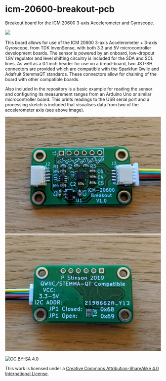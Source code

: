 # icm-20600-breakout-pcb
Breakout board for the ICM 20600 3-axis Accelerometer and Gyroscope.

![](Images/ICM_20600.gif)

This board allows for use of the ICM 20600 3-axis Accelerometer + 3-axis Gyroscope, from TDK InvenSense, with both 3.3 and 5V microcontroller development boards. The sensor is powered by an onboard, low-dropout 1.8V regulator and level shifting circuitry is included for the SDA and SCL lines. As well as a 0.1 inch header for use on a bread-board, two JST-SH connectors are provided which are compatible with the Sparkfun Qwiic and Adafruit StemmaQT standards. These connectors allow for chaining of the board with other compatible boards.

Also included in the repository is a basic example for reading the sensor and configuring its measurement ranges from an Arduino Uno or similar microcontroller board. This prints readings to the USB serial port and a processing sketch is included that visualises data from two of the accelerometer axis (see above image).

![](Images/ICM_20600_top.jpg)
![](Images/ICM_20600_bottom.jpg)

[![CC BY-SA 4.0][cc-by-sa-image]][cc-by-sa]

[cc-by-sa]: http://creativecommons.org/licenses/by-sa/4.0/
[cc-by-sa-image]: https://licensebuttons.net/l/by-sa/4.0/88x31.png
[cc-by-sa-shield]: https://img.shields.io/badge/License-CC%20BY--SA%204.0-lightgrey.svg

This work is licensed under a [Creative Commons Attribution-ShareAlike 4.0 International License][cc-by-sa].
